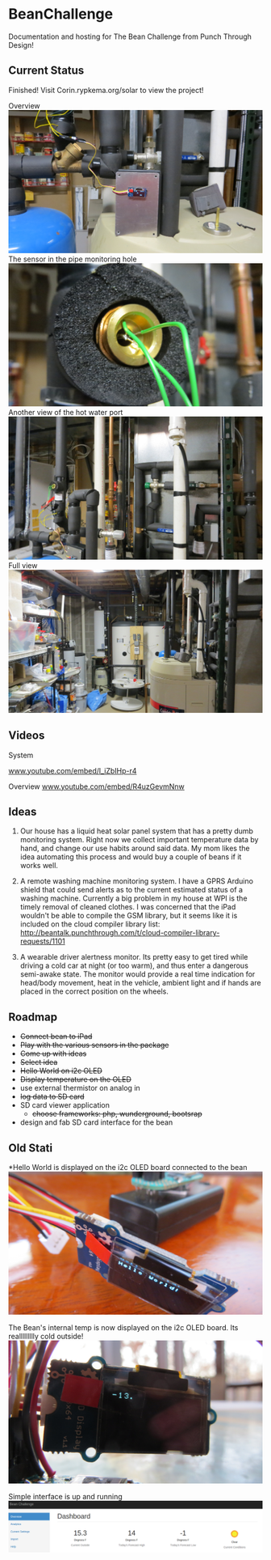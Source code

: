 BeanChallenge
=============

Documentation and hosting for The Bean Challenge from Punch Through Design!

Current Status
----------------
Finished!  Visit Corin.rypkema.org/solar to view the project!

Overview
![alt tag](https://raw.githubusercontent.com/Corinrypkema/BeanChallenge/master/images/IMG_1653.JPG)
The sensor in the pipe monitoring hole
![alt tag](https://raw.githubusercontent.com/Corinrypkema/BeanChallenge/master/images/IMG_1654.JPG)
Another view of the hot water port
![alt tag](https://raw.githubusercontent.com/Corinrypkema/BeanChallenge/master/images/IMG_1672.JPG)
Full view
![alt tag](https://raw.githubusercontent.com/Corinrypkema/BeanChallenge/master/images/IMG_1668.JPG)

Videos
-------

System

www.youtube.com/embed/l_iZbIHp-r4

Overview
www.youtube.com/embed/R4uzGevmNnw

Ideas
-----
1.  Our house has a liquid heat solar panel system that has a pretty dumb monitoring system. Right now we collect important temperature data by hand, and change our use habits around said data.  My mom likes the idea automating this process and would buy a couple of beans if it works well.  

2. A remote washing machine monitoring system.  I have a GPRS Arduino shield that could send alerts as to the current estimated status of a washing machine.  Currently a big problem in my house at WPI is the timely removal of cleaned clothes.  I was concerned that the iPad wouldn't be able to compile the GSM library, but it seems like it is included on the cloud compiler library list: http://beantalk.punchthrough.com/t/cloud-compiler-library-requests/1101


3. A wearable driver alertness monitor.  Its pretty easy to get tired while driving a cold car at night (or too warm), and thus enter a dangerous semi-awake state.  The monitor would provide a real time indication for head/body movement, heat in the vehicle, ambient light and if hands are placed in the correct position on the wheels.


Roadmap
--------
* ~~Connect bean to iPad~~
* ~~Play with the various sensors in the package~~
* ~~Come up with ideas~~
* ~~Select idea~~
* ~~Hello World on i2c OLED~~
* ~~Display temperature on the OLED~~
* use external thermistor on analog in
* ~~log data to SD card~~
* SD card viewer application
  * ~~choose frameworks: php, wunderground, bootsrap~~
* design and fab SD card interface for the bean

Old Stati
-----------
*Hello World is displayed on the i2c OLED board connected to the bean
![alt tag](https://raw.githubusercontent.com/Corinrypkema/BeanChallenge/master/images/IMG_1578.JPG)

The Bean's internal temp is now displayed on the i2c OLED board. Its reallllllllly cold outside!
![alt tag](https://raw.githubusercontent.com/Corinrypkema/BeanChallenge/master/images/IMG_1591.JPG)

Simple interface is up and running
![alt tag](https://raw.githubusercontent.com/Corinrypkema/BeanChallenge/master/images/dashboard.png)

